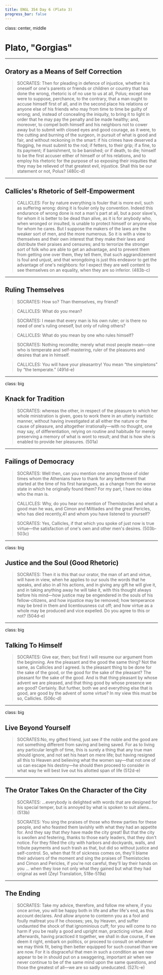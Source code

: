 ```yaml
---
title: ENGL 354 Day 6 (Plato 3)
progress_bar: false
---
```

class: center, middle

# Plato, "Gorgias"
---
## Oratory as a Means of Self Correction

> SOCRATES: Then for pleading in defence of injustice, whether it is oneself or one's parents or friends or children or country that has done the wrong, rhetoric is of no use to us at all, Polus; except one were to suppose, perchance, to the contrary, that a man ought to accuse himself first of all, and in the second place his relations or anyone else of his friends who may from time to time be guilty of wrong; and, instead of concealing the iniquity, to bring it to light in order that he may pay the penalty and be made healthy; and, moreover, to compel both himself and his neighbors not to cower away but to submit with closed eyes and good courage, as it were, to the cutting and burning of the surgeon, in pursuit of what is good and fair, and without reckoning in the smart: if his crimes have deserved a flogging, he must submit to the rod; if fetters, to their grip; if a fine, to its payment; if banishment, to be banished; or if death, to die; himself to be the first accuser either of himself or of his relations, and to employ his rhetoric for the purpose of so exposing their iniquities that they may be relieved of that greatest evil, injustice. Shall this be our statement or not, Polus? (480c-d)

---
## Callicles's Rhetoric of Self-Empowerment

> CALLICLES: For by nature everything is fouler that is more evil, such as suffering wrong: doing it is fouler only by convention. Indeed this endurance of wrong done is not a man's part at all, but a poor slave's, for whom it is better to be dead than alive, as it is for anybody who, when wronged or insulted, is unable to protect himself or anyone else for whom he cares. But I suppose the makers of the laws are the weaker sort of men, and the more numerous. So it is with a view to themselves and their own interest that they make their laws and distribute their praises and censures; and to terrorize the stronger sort of folk who are able to get an advantage, and to prevent them from getting one over them, they tell them, that such aggrandizement is foul and unjust, and that wrongdoing is just this endeavor to get the advantage of one's neighbors: for I expect they are well content to see themselves on an equality, when they are so inferior. (483b-c)
---
## Ruling Themselves

> SOCRATES: How so? Than themselves, my friend?

> CALLICLES: What do you mean?

> SOCRATES: I mean that every man is his own ruler; or is there no need of one's ruling oneself, but only of ruling others?

> CALLICLES: What do you mean by one who rules himself?

> SOCRATES: Nothing recondite; merely what most people mean—one who is temperate and self-mastering, ruler of the pleasures and desires that are in himself.

> CALLICLES: You will have your pleasantry! You mean “the simpletons” by “the temperate.” (491d-e)
---
class: big
## Knack for Tradition

> SOCRATES: whereas the other, in respect of the pleasure to which her whole ministration is given, goes to work there in an utterly inartistic manner, without having investigated at all either the nature or the cause of pleasure, and altogether irrationally—with no thought, one may say, of differentiation, relying on routine and habitude for merely preserving a memory of what is wont to result; and that is how she is enabled to provide her pleasures. (501a)
---
## Failings of Democracy

> SOCRATES: Well then, can you mention one among those of older times whom the Athenians have to thank for any betterment that started at the time of his first harangues, as a change from the worse state in which he originally found them? For my part, I have no idea who the man is.

> CALLICLES: Why, do you hear no mention of Themistocles and what a good man he was, and Cimon and Miltiades and the great Pericles, who has died recently,41 and whom you have listened to yourself?

> SOCRATES: Yes, Callicles, if that which you spoke of just now is true virtue—the satisfaction of one's own and other men's desires. (503b-503c)

---
class: big
## Justice and the Soul (Good Rhetoric)

> SOCRATES: Then it is this that our orator, the man of art and virtue, will have in view, when he applies to our souls the words that he speaks, and also in all his actions, and in giving any gift he will give it, and in taking anything away he will take it, with this thought always before his mind—how justice may be engendered in the souls of his fellow-citizens, and how injustice may be removed; how temperance may be bred in them and licentiousness cut off; and how virtue as a whole may be produced and vice expelled. Do you agree to this or not? (504d-e)
---
class: big
## Talking To Himself

> SOCRATES: Give ear, then; but first I will resume our argument from the beginning. Are the pleasant and the good the same thing? Not the same, as Callicles and I agreed. Is the pleasant thing to be done for the sake of the good, or the good for the sake of the pleasant? The pleasant for the sake of the good. And is that thing pleasant by whose advent we are pleased, and that thing good by whose presence we are good? Certainly. But further, both we and everything else that is good, are good by the advent of some virtue? In my view this must be so, Callicles. (506c-d)
---
class: big
## Live Beyond Yourself

> SOCRATES:No, my gifted friend, just see if the noble and the good are not something different from saving and being saved. For as to living any particular length of time, this is surely a thing that any true man should ignore, and not set his heart on mere life; but having resigned all this to Heaven and believing what the women say—that not one of us can escape his destiny—he should then proceed to consider in what way he will best live out his allotted span of life (512d-e)
---
## The Orator Takes On the Character of the City

> SOCRATES: …everybody is delighted with words that are designed for his special temper, but is annoyed by what is spoken to suit aliens… (513b)

> SOCRATES: You sing the praises of those who threw parties for these people, and who feasted them lavishly with what they had an appetite for. And they say that *they* have made the city great! But that the city is swollen and festering, thanks to those early leaders, that they don't notice. For they filled the city with harbors and dockyards, walls, and tribute payments and such trash as that, but did so without justice and self-control. So, when that fit of sickness comes on, they'll blame their advisers of the moment and sing the praises of Themistocles and Cimon and Pericles, if you're not careful, they'll lay their hands on you ... when they lose not only what they gained but what they had original as well (Zeyl Translation, 518e-519a)

---
## The Ending

> SOCRATES: Take my advice, therefore, and follow me where, if you once arrive, you will be happy both in life and after life's end, as this account declares. And allow anyone to contemn you as a fool and foully maltreat you if he chooses; yes, by Heaven, and suffer undaunted the shock of that ignominious cuff; for you will come to no harm if you be really a good and upright man, practicing virtue. And afterwards, having practiced it together, we shall in due course, if we deem it right, embark on politics, or proceed to consult on whatever we may think fit, being then better equipped for such counsel than we are now. For it is disgraceful that men in such a condition as we now appear to be in should put on a swaggering, important air when we never continue to be of the same mind upon the same questions, and those the greatest of all—we are so sadly uneducated. (527c-e)